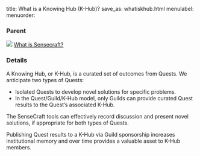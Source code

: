 title: What is a Knowing Hub (K-Hub)?
save_as: whatiskhub.html
menulabel:
menuorder:

### Parent
![]({static}/images/ibis/issue_sm.png) [What is Sensecraft?](whatissensecraft.html)

### Details
A Knowing Hub, or K-Hub, is a curated set of outcomes from Quests.  We anticipate two types of Quests:

* Isolated Quests to develop novel solutions for specific problems.
* In the Quest/Guild/K-Hub model, only Guilds can provide curated Quest results to the Quest’s associated K-Hub.
  
The SenseCraft tools can effectively record discussion and present novel solutions, if appropriate for both types of Quests.

Publishing Quest results to a K-Hub via Guild sponsorship increases institutional memory and over time provides a valuable asset to K-Hub members.
